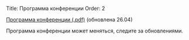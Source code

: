 Title: Программа конференции
Order: 2

<!-- Status: hidden -->

[Программа конференции (.pdf)](files/program.pdf) (обновлена 26.04)

Программа конференции может меняться, следите за обновлениями.